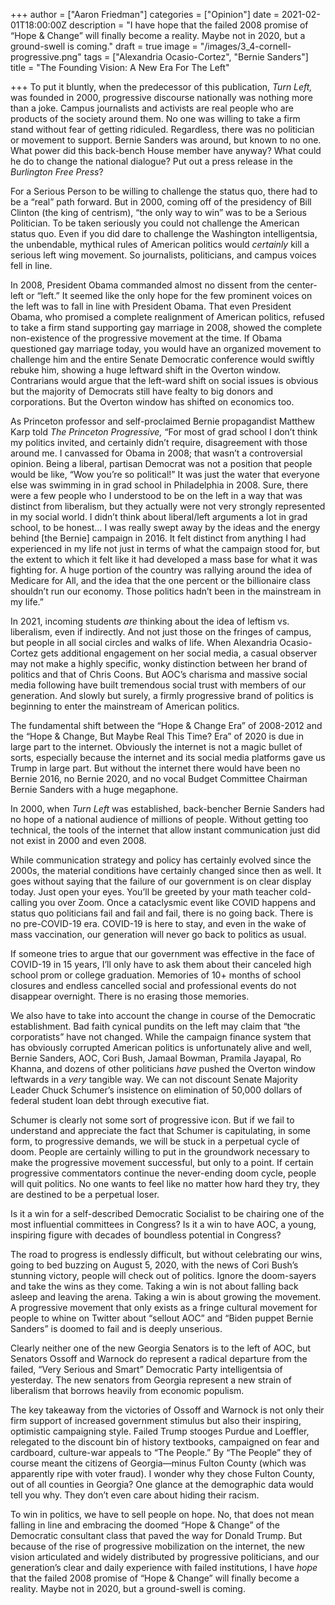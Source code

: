 +++
author = ["Aaron Friedman"]
categories = ["Opinion"]
date = 2021-02-01T18:00:00Z
description = "I have hope that the failed 2008 promise of “Hope & Change” will finally become a reality. Maybe not in 2020, but a ground-swell is coming."
draft = true
image = "/images/3_4-cornell-progressive.png"
tags = ["Alexandria Ocasio-Cortez", "Bernie Sanders"]
title = "The Founding Vision: A New Era For The Left"

+++
To put it bluntly, when the predecessor of this publication, _Turn Left,_ was founded in 2000, progressive discourse nationally was nothing more than a joke. Campus journalists and activists are real people who are products of the society around them. No one was willing to take a firm stand without fear of getting ridiculed. Regardless, there was no politician or movement to support. Bernie Sanders was around, but known to no one. What power did this back-bench House member have anyway? What could he do to change the national dialogue? Put out a press release in the _Burlington Free Press_?

For a Serious Person to be willing to challenge the status quo, there had to be a “real” path forward. But in 2000, coming off of the presidency of Bill Clinton (the king of centrism), “the only way to win” was to be a Serious Politician. To be taken seriously you could not challenge the American status quo. Even if you did dare to challenge the Washington intelligentsia, the unbendable, mythical rules of American politics would _certainly_ kill a serious left wing movement. So journalists, politicians, and campus voices fell in line.

In 2008, President Obama commanded almost no dissent from the center-left or “left.” It seemed like the only hope for the few prominent voices on the left was to fall in line with President Obama. That even President Obama, who promised a complete realignment of American politics, refused to take a firm stand supporting gay marriage in 2008, showed the complete non-existence of the progressive movement at the time. If Obama questioned gay marriage today, you would have an organized movement to challenge him and the entire Senate Democratic conference would swiftly rebuke him, showing a huge leftward shift in the Overton window. Contrarians would argue that the left-ward shift on social issues is obvious but the majority of Democrats still have fealty to big donors and corporations. But the Overton window has shifted on economics too.

As Princeton professor and self-proclaimed Bernie propagandist Matthew Karp told _The Princeton Progressive,_ “For most of grad school I don’t think my politics invited, and certainly didn’t require, disagreement with those around me. I canvassed for Obama in 2008; that wasn’t a controversial opinion. Being a liberal, partisan Democrat was not a position that people would be like, “Wow you’re so political!” It was just the water that everyone else was swimming in in grad school in Philadelphia in 2008. Sure, there were a few people who I understood to be on the left in a way that was distinct from liberalism, but they actually were not very strongly represented in my social world. I didn’t think about liberal/left arguments a lot in grad school, to be honest… I was really swept away by the ideas and the energy behind \[the Bernie\] campaign in 2016. It felt distinct from anything I had experienced in my life not just in terms of what the campaign stood for, but the extent to which it felt like it had developed a mass base for what it was fighting for. A huge portion of the country was rallying around the idea of Medicare for All, and the idea that the one percent or the billionaire class shouldn’t run our economy. Those politics hadn’t been in the mainstream in my life.”

In 2021, incoming students _are_ thinking about the idea of leftism vs. liberalism, even if indirectly. And not just those on the fringes of campus, but people in all social circles and walks of life. When Alexandria Ocasio-Cortez gets additional engagement on her social media, a casual observer may not make a highly specific, wonky distinction between her brand of politics and that of Chris Coons. But AOC’s charisma and massive social media following have built tremendous social trust with members of our generation. And slowly but surely, a firmly progressive brand of politics is beginning to enter the mainstream of American politics.

The fundamental shift between the “Hope & Change Era” of 2008-2012 and the “Hope & Change, But Maybe Real This Time? Era” of 2020 is due in large part to the internet. Obviously the internet is not a magic bullet of sorts, especially because the internet and its social media platforms gave us Trump in large part. But without the internet there would have been no Bernie 2016, no Bernie 2020, and no vocal Budget Committee Chairman Bernie Sanders with a huge megaphone.

In 2000, when _Turn Left_ was established, back-bencher Bernie Sanders had no hope of a national audience of millions of people. Without getting too technical, the tools of the internet that allow instant communication just did not exist in 2000 and even 2008.

While communication strategy and policy has certainly evolved since the 2000s, the material conditions have certainly changed since then as well. It goes without saying that the failure of our government is on clear display today. Just open your eyes. You’ll be greeted by your math teacher cold-calling you over Zoom. Once a cataclysmic event like COVID happens and status quo politicians fail and fail and fail, there is no going back. There is no pre-COVID-19 era. COVID-19 is here to stay, and even in the wake of mass vaccination, our generation will never go back to politics as usual.

If someone tries to argue that our government was effective in the face of COVID-19 in 15 years, I’ll only have to ask them about their canceled high school prom or college graduation. Memories of 10+ months of school closures and endless cancelled social and professional events do not disappear overnight. There is no erasing those memories.

We also have to take into account the change in course of the Democratic establishment. Bad faith cynical pundits on the left may claim that “the corporatists” have not changed. While the campaign finance system that has obviously corrupted American politics is unfortunately alive and well, Bernie Sanders, AOC, Cori Bush, Jamaal Bowman, Pramila Jayapal, Ro Khanna, and dozens of other politicians _have_ pushed the Overton window leftwards in a _very_ tangible way. We can not discount Senate Majority Leader Chuck Schumer’s insistence on elimination of 50,000 dollars of federal student loan debt through executive fiat.

Schumer is clearly not some sort of progressive icon. But if we fail to understand and appreciate the fact that Schumer is capitulating, in some form, to progressive demands, we will be stuck in a perpetual cycle of doom. People are certainly willing to put in the groundwork necessary to make the progressive movement successful, but only to a point. If certain progressive commentators continue the never-ending doom cycle, people will quit politics. No one wants to feel like no matter how hard they try, they are destined to be a perpetual loser.

Is it a win for a self-described Democratic Socialist to be chairing one of the most influential committees in Congress? Is it a win to have AOC, a young, inspiring figure with decades of boundless potential in Congress?

The road to progress is endlessly difficult, but without celebrating our wins, going to bed buzzing on August 5, 2020, with the news of Cori Bush’s stunning victory, people will check out of politics. Ignore the doom-sayers and take the wins as they come. Taking a win is not about falling back asleep and leaving the arena. Taking a win is about growing the movement. A progressive movement that only exists as a fringe cultural movement for people to whine on Twitter about “sellout AOC” and “Biden puppet Bernie Sanders” is doomed to fail and is deeply unserious.

Clearly neither one of the new Georgia Senators is to the left of AOC, but Senators Ossoff and Warnock do represent a radical departure from the failed, “Very Serious and Smart” Democratic Party intelligentsia of yesterday. The new senators from Georgia represent a new strain of liberalism that borrows heavily from economic populism.

The key takeaway from the victories of Ossoff and Warnock is not only their firm support of increased government stimulus but also their inspiring, optimistic campaigning style. Failed Trump stooges Purdue and Loeffler, relegated to the discount bin of history textbooks, campaigned on fear and cardboard, culture-war appeals to “The People.” By “The People” they of course meant the citizens of Georgia—minus Fulton County (which was apparently ripe with voter fraud). I wonder why they chose Fulton County, out of all counties in Georgia? One glance at the demographic data would tell you why. They don’t even care about hiding their racism.

To win in politics, we have to sell people on hope. No, that does not mean falling in line and embracing the doomed “Hope & Change” of the Democratic consultant class that paved the way for Donald Trump. But because of the rise of progressive mobilization on the internet, the new vision articulated and widely distributed by progressive politicians, and our generation’s clear and daily experience with failed institutions, I have _hope_ that the failed 2008 promise of “Hope & Change” will finally become a reality. Maybe not in 2020, but a ground-swell is coming.